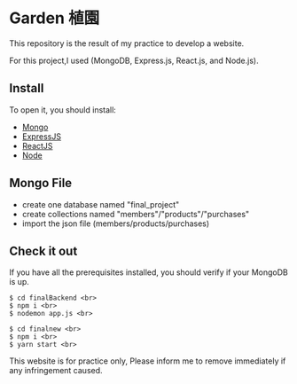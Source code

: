 # Garden 植園
This repository is the result of my practice to develop a website.

For this project,I used (MongoDB, Express.js, React.js, and Node.js).

## Install
To open it, you should install:
- [Mongo](https://www.mongodb.com/) 
- [ExpressJS](https://expressjs.com/) 
- [ReactJS](https://reactjs.org/) 
- [Node](https://nodejs.org/en/)

## Mongo File
- create one database named "final_project"
- create collections named "members"/"products"/"purchases"
- import the json file (members/products/purchases)

## Check it out

If you have all the prerequisites installed, you should verify if your MongoDB is up.

```
$ cd finalBackend <br>
$ npm i <br>
$ nodemon app.js <br>
```
```
$ cd finalnew <br>
$ npm i <br>
$ yarn start <br>
```

This website is for practice only,
Please inform me to remove immediately if any infringement caused. 
